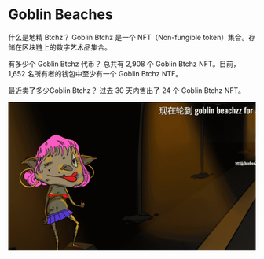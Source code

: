 # Goblin Beaches

什么是地精 Btchz？
Goblin Btchz 是一个 NFT（Non-fungible token）集合。存储在区块链上的数字艺术品集合。

有多少个 Goblin Btchz 代币？
总共有 2,908 个 Goblin Btchz NFT。目前，1,652 名所有者的钱包中至少有一个 Goblin Btchz NTF。

最近卖了多少Goblin Btchz？
过去 30 天内售出了 24 个 Goblin Btchz NFT。

![NFT](21266_new.png)
